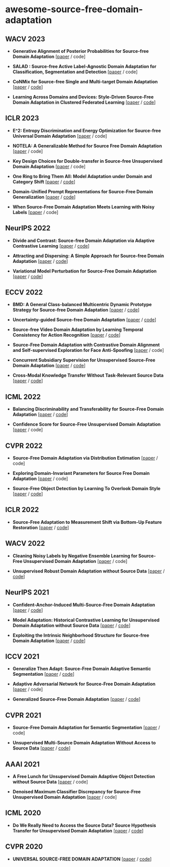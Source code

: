# awesome-source-free-domain-adaptation

## WACV 2023
 - **Generative Alignment of Posterior Probabilities for Source-free Domain Adaptation**  [[paper](https://openaccess.thecvf.com/content/WACV2023/papers/Chhabra_Generative_Alignment_of_Posterior_Probabilities_for_Source-Free_Domain_Adaptation_WACV_2023_paper.pdf) / code]
 
  - **SALAD : Source-free Active Label-Agnostic Domain Adaptation for Classification, Segmentation and Detection**  [[paper](https://openaccess.thecvf.com/content/WACV2023/papers/Kothandaraman_SALAD_Source-Free_Active_Label-Agnostic_Domain_Adaptation_for_Classification_Segmentation_and_WACV_2023_paper.pdf) / code]
  
   - **CoNMix for Source-free Single and Multi-target Domain Adaptation**  [[paper](https://openaccess.thecvf.com/content/WACV2023/papers/Kumar_CoNMix_for_Source-Free_Single_and_Multi-Target_Domain_Adaptation_WACV_2023_paper.pdf) / [code](https://sites.google.com/view/conmix-vcl)]
   
   - **Learning Across Domains and Devices: Style-Driven Source-Free Domain Adaptation in Clustered Federated Learning**  [[paper](https://openaccess.thecvf.com/content/WACV2023/papers/Shenaj_Learning_Across_Domains_and_Devices_Style-Driven_Source-Free_Domain_Adaptation_in_WACV_2023_paper.pdf) / [code](https://github.com/Erosinho13/LADD)]

## ICLR 2023
 - **E^2: Entropy Discrimination and Energy Optimization for Source-free Universal Domain Adaptation**  [[paper](https://openreview.net/pdf?id=FMEXgK9-I8) / code]

 - **NOTELA: A Generalizable Method for Source Free Domain Adaptation**  [[paper](https://openreview.net/pdf?id=aOBs18ycBr) / code]

 - **Key Design Choices for Double-transfer in Source-free Unsupervised Domain Adaptation**  [[paper](https://openreview.net/pdf?id=-PL1Gk4jt7) / code]

 - **One Ring to Bring Them All: Model Adaptation under Domain and Category Shift**  [[paper](https://openreview.net/pdf?id=dOq0Jbg9hUt) / [code](https://github.com/Albert0147/OneRing_SF-UNDA)]

 - **Domain-Unified Prompt Representations for Source-Free Domain Generalization**  [[paper](https://openreview.net/pdf?id=M_c03_fU2cl) / [code](https://github.com/muse1998/source-free-domain-generalization)]

 - **When Source-Free Domain Adaptation Meets Learning with Noisy Labels**  [[paper](https://openreview.net/pdf?id=u2Pd6x794I) / code]



## NeurIPS 2022
 - **Divide and Contrast: Source-free Domain Adaptation via Adaptive Contrastive Learning**  [[paper](https://openreview.net/pdf?id=NjImFaBEHl) / [code](https://github.com/ZyeZhang/DaC)]
 
 - **Attracting and Dispersing: A Simple Approach for Source-free Domain Adaptation**  [[paper](https://arxiv.org/abs/2205.04183) / [code](https://github.com/Albert0147/AaD_SFDA)]
 
 - **Variational Model Perturbation for Source-Free Domain Adaptation**  [[paper](https://arxiv.org/abs/2210.10378) / [code](https://github.com/mmjing/variational_model_perturbation)]

## ECCV 2022
 - **BMD: A General Class-balanced Multicentric Dynamic Prototype Strategy for Source-free Domain Adaptation**  [[paper](https://arxiv.org/abs/2204.02811) / [code](https://github.com/ispc-lab/BMD)]

 - **Uncertainty-guided Source-free Domain Adaptation**  [[paper](https://arxiv.org/abs/2208.07591) / [code](https://github.com/roysubhankar/uncertainty-sfda)]

 - **Source-free Video Domain Adaptation by Learning Temporal Consistency for Action Recognition**  [[paper](https://arxiv.org/abs/2203.04559) / [code](https://github.com/xuyu0010/ATCoN)]

- **Source-Free Domain Adaptation with Contrastive Domain Alignment and Self-supervised Exploration for Face Anti-Spoofing** [[paper](https://www.ecva.net/papers/eccv_2022/papers_ECCV/html/362_ECCV_2022_paper.php) / code]

- **Concurrent Subsidiary Supervision for Unsupervised Source-Free Domain Adaptation**  [[paper](https://arxiv.org/abs/2207.13247) / [code](https://github.com/val-iisc/StickerDA)]

- **Cross-Modal Knowledge Transfer Without Task-Relevant Source Data**  [[paper](https://arxiv.org/abs/2209.04027) / [code](https://github.com/merlresearch/SOCKET)]

## ICML 2022
 - **Balancing Discriminability and Transferability for Source-Free Domain Adaptation**  [[paper](https://arxiv.org/abs/2206.08009) / [code](https://sites.google.com/view/mixup-sfda)]
 
 - **Confidence Score for Source-Free Unsupervised Domain Adaptation**  [[paper](https://arxiv.org/abs/2206.06640) / code]

## CVPR 2022
 - **Source-Free Domain Adaptation via Distribution Estimation**  [[paper](https://arxiv.org/abs/2204.11257) / code]
 
 - **Exploring Domain-Invariant Parameters for Source Free Domain Adaptation**  [[paper](https://openaccess.thecvf.com/content/CVPR2022/papers/Wang_Exploring_Domain-Invariant_Parameters_for_Source_Free_Domain_Adaptation_CVPR_2022_paper.pdf) / code]
 
 - **Source-Free Object Detection by Learning To Overlook Domain Style**  [[paper](https://openaccess.thecvf.com/content/CVPR2022/html/Li_Source-Free_Object_Detection_by_Learning_To_Overlook_Domain_Style_CVPR_2022_paper.html) / [code](https://github.com/Flashkong/Source-Free-Object-Detection-by-Learning-to-Overlook-Domain-Style)]

## ICLR 2022
  - **Source-Free Adaptation to Measurement Shift via Bottom-Up Feature Restoration**  [[paper](https://arxiv.org/abs/2107.05446) / [code](https://github.com/cianeastwood/bufr)]

## WACV 2022
 - **Cleaning Noisy Labels by Negative Ensemble Learning for Source-Free Unsupervised Domain Adaptation**  [[paper](https://openaccess.thecvf.com/content/WACV2022/papers/Ahmed_Cleaning_Noisy_Labels_by_Negative_Ensemble_Learning_for_Source-Free_Unsupervised_WACV_2022_paper.pdf) / code]
 
 - **Unsupervised Robust Domain Adaptation without Source Data**  [[paper](https://arxiv.org/abs/2103.14577) / [code](https://github.com/Albert0147/BAIT_SFUDA)]


## NeurIPS 2021
 - **Confident-Anchor-Induced Multi-Source-Free Domain Adaptation**  [[paper](https://proceedings.neurips.cc/paper/2021/file/168908dd3227b8358eababa07fcaf091-Paper.pdf) / [code](https://github.com/Learning-group123/CAiDA)]
 
  - **Model Adaptation: Historical Contrastive Learning for Unsupervised Domain Adaptation without Source Data**  [[paper](https://arxiv.org/abs/2110.03374) / [code](https://github.com/jxhuang0508/HCL)]
  
  - **Exploiting the Intrinsic Neighborhood Structure for Source-free Domain Adaptation**  [[paper](https://arxiv.org/abs/2110.04202) / [code](https://github.com/Albert0147/NRC_SFDA)]
  
## ICCV 2021
  - **Generalize Then Adapt: Source-Free Domain Adaptive Semantic Segmentation**  [[paper](https://arxiv.org/abs/2108.11249) / [code](https://sites.google.com/view/sfdaseg)]
  
  - **Adaptive Adversarial Network for Source-Free Domain Adaptation**  [[paper](https://openaccess.thecvf.com/content/ICCV2021/papers/Xia_Adaptive_Adversarial_Network_for_Source-Free_Domain_Adaptation_ICCV_2021_paper.pdf) / code]
  
  - **Generalized Source-Free Domain Adaptation**  [[paper](https://arxiv.org/abs/2108.01614) / [code](https://github.com/Albert0147/G-SFDA)]

## CVPR 2021
 - **Source-Free Domain Adaptation for Semantic Segmentation**  [[paper](https://arxiv.org/abs/2103.16372) / code]
 
 - **Unsupervised Multi-Source Domain Adaptation Without Access to Source Data**  [[paper](https://arxiv.org/abs/2104.01845) / [code](https://github.com/driptaRC/DECISION)]
 
## AAAI 2021
 - **A Free Lunch for Unsupervised Domain Adaptive Object Detection without Source Data**  [[paper](https://arxiv.org/abs/2012.05400) / code]
 
 - **Denoised Maximum Classifier Discrepancy for Source-Free Unsupervised Domain Adaptation**  [[paper](https://ojs.aaai.org/index.php/AAAI/article/view/19925) / code]
  
## ICML 2020
 - **Do We Really Need to Access the Source Data? Source Hypothesis Transfer for Unsupervised Domain Adaptation**  [[paper](http://proceedings.mlr.press/v119/liang20a.html) / [code](https://github.com/tim-learn/SHOT)]

## CVPR 2020
 - **UNIVERSAL SOURCE-FREE DOMAIN ADAPTATION**  [[paper](https://openaccess.thecvf.com/content_CVPR_2020/papers/Kundu_Universal_Source-Free_Domain_Adaptation_CVPR_2020_paper.pdf) / [code](https://sites.google.com/view/usfda-cvpr2020)]
